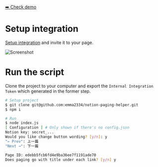 [➡️ Check demo](https://emma-chung.notion.site/Paging-demo-a9e27522eaf34b7f856c737ffea175b7)

# Setup integration

[Setup integration](https://www.notion.so/my-integrations) and invite it to your page.

![Screenshot](https://i.imgur.com/ZXwB6K6.png)

# Run the script

Clone the project to your computer and export the `Internal Integration Token` which generated in the former step.

```bash
# Setup project
$ git clone git@github.com:emma2334/notion-paging-helper.git
$ npm i

# Run
$ node index.js
[ Configuration ] # Only shown if there's no config.json
Notion key: secret_...
Would you like change button wording? [y/n]: y
"← Prev": 上一篇
"Next →": 下一篇

Page ID: edebb5fcb6fd4e9ba36ee7f1191ade70
Does paging go with title under each link? [y/n] y
```
